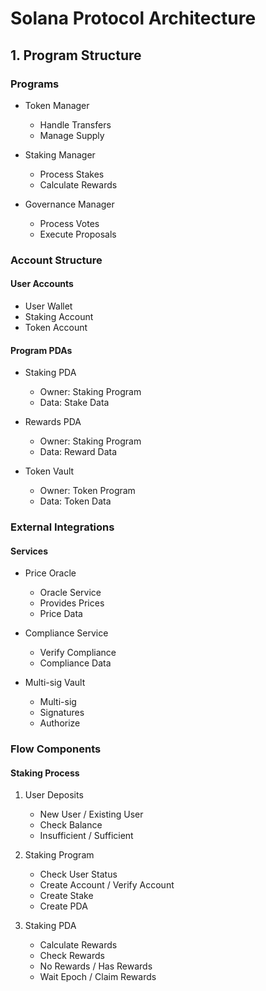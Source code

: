 # Solana Protocol Architecture

## 1. Program Structure

### Programs
- Token Manager
  - Handle Transfers
  - Manage Supply

- Staking Manager
  - Process Stakes
  - Calculate Rewards

- Governance Manager
  - Process Votes
  - Execute Proposals

### Account Structure

#### User Accounts
- User Wallet
- Staking Account
- Token Account

#### Program PDAs
- Staking PDA
  - Owner: Staking Program
  - Data: Stake Data

- Rewards PDA
  - Owner: Staking Program
  - Data: Reward Data

- Token Vault
  - Owner: Token Program
  - Data: Token Data

### External Integrations

#### Services
- Price Oracle
  - Oracle Service
  - Provides Prices
  - Price Data

- Compliance Service
  - Verify Compliance
  - Compliance Data

- Multi-sig Vault
  - Multi-sig
  - Signatures
  - Authorize

### Flow Components

#### Staking Process
1. User Deposits
   - New User / Existing User
   - Check Balance
   - Insufficient / Sufficient

2. Staking Program
   - Check User Status
   - Create Account / Verify Account
   - Create Stake
   - Create PDA

3. Staking PDA
   - Calculate Rewards
   - Check Rewards
   - No Rewards / Has Rewards
   - Wait Epoch / Claim Rewards
